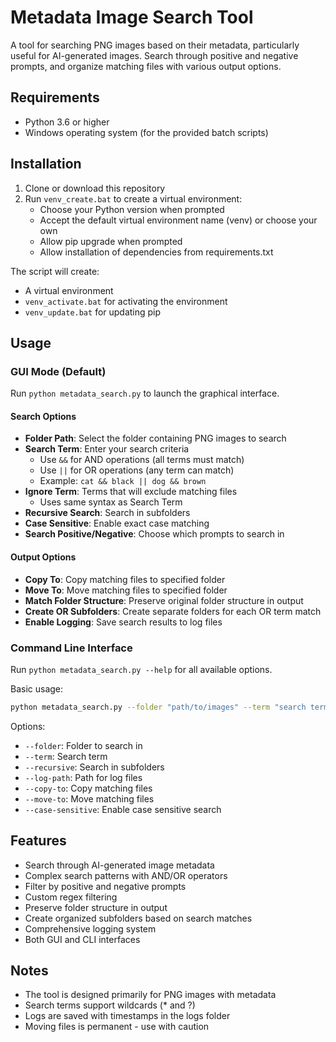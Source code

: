 # Metadata Image Search Tool

A tool for searching PNG images based on their metadata, particularly useful for AI-generated images. Search through positive and negative prompts, and organize matching files with various output options.

## Requirements

- Python 3.6 or higher
- Windows operating system (for the provided batch scripts)

## Installation

1. Clone or download this repository
2. Run `venv_create.bat` to create a virtual environment:
   - Choose your Python version when prompted
   - Accept the default virtual environment name (venv) or choose your own
   - Allow pip upgrade when prompted
   - Allow installation of dependencies from requirements.txt

The script will create:
- A virtual environment
- `venv_activate.bat` for activating the environment
- `venv_update.bat` for updating pip

## Usage

### GUI Mode (Default)
Run `python metadata_search.py` to launch the graphical interface.

#### Search Options
- **Folder Path**: Select the folder containing PNG images to search
- **Search Term**: Enter your search criteria
  - Use `&&` for AND operations (all terms must match)
  - Use `||` for OR operations (any term can match)
  - Example: `cat && black || dog && brown`
- **Ignore Term**: Terms that will exclude matching files
  - Uses same syntax as Search Term
- **Recursive Search**: Search in subfolders
- **Case Sensitive**: Enable exact case matching
- **Search Positive/Negative**: Choose which prompts to search in

#### Output Options
- **Copy To**: Copy matching files to specified folder
- **Move To**: Move matching files to specified folder
- **Match Folder Structure**: Preserve original folder structure in output
- **Create OR Subfolders**: Create separate folders for each OR term match
- **Enable Logging**: Save search results to log files

### Command Line Interface

Run `python metadata_search.py --help` for all available options.

Basic usage:
```bash
python metadata_search.py --folder "path/to/images" --term "search term"
```

Options:
- `--folder`: Folder to search in
- `--term`: Search term
- `--recursive`: Search in subfolders
- `--log-path`: Path for log files
- `--copy-to`: Copy matching files
- `--move-to`: Move matching files
- `--case-sensitive`: Enable case sensitive search

## Features

- Search through AI-generated image metadata
- Complex search patterns with AND/OR operators
- Filter by positive and negative prompts
- Custom regex filtering
- Preserve folder structure in output
- Create organized subfolders based on search matches
- Comprehensive logging system
- Both GUI and CLI interfaces

## Notes

- The tool is designed primarily for PNG images with metadata
- Search terms support wildcards (* and ?)
- Logs are saved with timestamps in the logs folder
- Moving files is permanent - use with caution 
